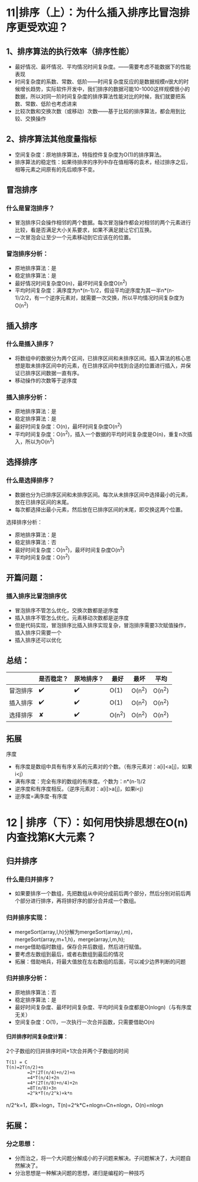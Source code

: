# 11|排序（上）：为什么插入排序比冒泡排序更受欢迎？

## 1、排序算法的执行效率（排序性能）

- 最好情况、最坏情况、平均情况时间复杂度。——需要考虑不能数据下的性能表现
- 时间复杂度的系数、常数、低阶——时间复杂度反应的是数据规模n很大的时候增长趋势，实际软件开发中，我们排序的数据可能10-1000这样规模很小的数据，所以对同一阶时间复杂度的排序算法性能对比的时候，我们就要把系数、常数、低阶也考虑进来
- 比较次数和交换次数（或移动）次数——基于比较的排序算法，都会用到比较、交换操作

## 2、排序算法其他度量指标

- 空间复杂度：原地排序算法，特指控件复杂度为O(1)的排序算法。
- 排序算法的稳定性：如果待排序的序列中存在值相等的袁术，经过排序之后，相等元素之间原有的先后顺序不变。

## 冒泡排序

### 什么是冒泡排序？

- 冒泡排序只会操作相邻的两个数据。每次冒泡操作都会对相邻的两个元素进行比较，看是否满足大小关系要求，如果不满足就让它们互换。
- 一次冒泡会让至少一个元素移动到它应该在的位置。

### 冒泡排序分析：

- 原地排序算法：是
- 稳定排序算法：是
- 最好情况时间复杂度O(n)，最坏时间复杂度O(n<sup>2</sup>)
- 平均时间复杂度：满序度为n\*(n-1)/2，假设平均逆序度为其一半n\*(n-1)/2/2，有一个逆序元素对，就需要一次交换，所以平均情况时间复杂度为O(n<sup>2</sup>)

## 插入排序

### 什么是插入排序？

- 将数组中的数据分为两个区间，已排序区间和未排序区间。插入算法的核心思想是取未排序区间中的元素，在已排序区间中找到合适的位置进行插入，并保证已排序区间数据一直有序。
- 移动操作的次数等于逆序度

### 插入排序分析：

- 原地排序算法：是
- 稳定排序算法：是
- 最好时间复杂度：O(n)，最坏时间复杂度O(n<sup>2</sup>)
- 平均时间复杂度：O(n<sup>2</sup>)，插入一个数据的平均时间复杂度是O(n)，重复n次插入，所以为O(n<sup>2</sup>)

## 选择排序

### 什么是选择排序？

- 数据也分为已排序区间和未排序区间。每次从未排序区间中选择最小的元素，放在已排序区间的末尾。
- 每次都选择出最小元素，然后放在已排序区间的末尾，即交换这两个位置。

选择排序分析：

- 原地排序算法：是
- 稳定排序算法：否
- 最好时间复杂度：O(n<sup>2</sup>)，最坏时间复杂度O(n<sup>2</sup>)
- 平均时间复杂度：O(n<sup>2</sup>)

## 开篇问题：

### 插入排序比冒泡排序优

- 冒泡排序不管怎么优化，交换次数都是逆序度
- 插入排序不管怎么优化，元素移动次数都是逆序度
- 但是代码实现，冒泡排序比插入排序实现复杂，冒泡排序需要3次赋值操作，插入排序只需要一个
- 插入排序还可以优化

## 总结：

|          | 是否稳定？ | 原地排序？ | 最好             | 最坏             | 平均             |
| -------- | ---------- | ---------- | ---------------- | ---------------- | ---------------- |
| 冒泡排序 | ✔️          | ✔️          | O(1)             | O(n<sup>2</sup>) | O(n<sup>2</sup>) |
| 插入排序 | ✔️          | ✔️          | O(1)             | O(n<sup>2</sup>) | O(n<sup>2</sup>) |
| 选择排序 | ✘          | ✔️          | O(n<sup>2</sup>) | O(n<sup>2</sup>) | O(n<sup>2</sup>) |

## 拓展

序度

- 有序度是数组中具有有序关系的元素对的个数。（有序元素对：a[i]<a[j]，如果i<j）
- 满有序度：完全有序的数组的有序度。个数为：n*(n-1)/2
- 逆序度和有序度相反。（逆序元素对：a[i]>a[j]，如果i<j）
- 逆序度=满序度-有序度



# 12 | 排序（下）：如何用快排思想在O(n)内查找第K大元素？

## 归并排序

### 什么是归并排序？

- 如果要排序一个数组，先把数组从中间分成前后两个部分，然后分别对前后两个部分进行排序，再将排好序的部分合并成一个数组。

### 归并排序实现：

- mergeSort(array,l,h)分解为mergeSort(array,l,m)，mergeSort(array,m+1,h)，merge(array,l,m,h);
- merge借助临时数组，保存合并后数组，然后进行赋值。
- 要考虑左数组到最后，或者右数组到最后的情况
- 拓展：借助哨兵，将最大值放在左右数组的后面，可以减少边界判断的问题

### 归并排序分析：

- 原地排序算法：否
- 稳定排序算法：是
- 最好时间复杂度、最坏时间复杂度、平均时间复杂度都是O(nlogn)（与有序度无关）
- 空间复杂度：O(1)，一次执行一次合并函数，只需要借助O(n)

#### 归并排序时间复杂度计算：

2个子数组的归并排序时间+1次合并两个子数组的时间

```
T(1) = C
T(n)=2T(n/2)+n
		=2*(2T(n/4)+n/2)+n
		=4*T(n/4)+2n
		=4*(2T(n/8)+n/4)+2n
		=8T(n/8)+3n
		=2^k*T(n/2^k)+k*n
```

n/2^k=1，即k=logn，T(n)=2^k*C+nlogn=Cn+nlogn，O(n)=nlogn



## 拓展：

### 分之思想：

- 分而治之，将一个大问题分解成小的子问题来解决。子问题解决了，大问题自然解决了。
- 分治思想是一种解决问题的思想，递归是编程的一种技巧